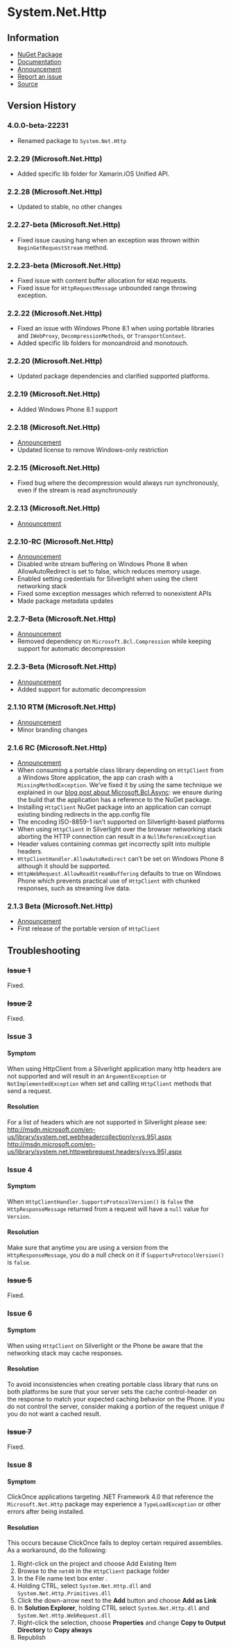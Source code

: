 # System.Net.Http

## Information

* [NuGet Package](https://nuget.org/packages/System.Net.Http)
* [Documentation](https://msdn.microsoft.com/en-us/library/system.net.http.aspx)
* [Announcement](http://blogs.msdn.com/b/dotnet/archive/2013/07/17/httpclient-2-2-is-now-stable.aspx)
* [Report an issue](http://github.com/dotnet/corefx/issues/new)
* [Source](https://github.com/dotnet/corefx/tree/master/src)

## Version History

### 4.0.0-beta-22231

* Renamed package to `System.Net.Http`

### 2.2.29 (Microsoft.Net.Http)

* Added specific lib folder for Xamarin.iOS Unified API.

### 2.2.28 (Microsoft.Net.Http)

* Updated to stable, no other changes

### 2.2.27-beta (Microsoft.Net.Http)

* Fixed issue causing hang when an exception was thrown within `BeginGetRequestStream` method.

### 2.2.23-beta (Microsoft.Net.Http)

* Fixed issue with content buffer allocation for `HEAD` requests.
* Fixed issue for `HttpRequestMessage` unbounded range throwing exception.

### 2.2.22 (Microsoft.Net.Http)

* Fixed an issue with Windows Phone 8.1 when using portable libraries and `IWebProxy`, `DecompressionMethods`, or `TransportContext`.
* Added specific lib folders for monoandroid and monotouch.

### 2.2.20 (Microsoft.Net.Http)

* Updated package dependencies and clarified supported platforms.

### 2.2.19 (Microsoft.Net.Http)

* Added Windows Phone 8.1 support

### 2.2.18 (Microsoft.Net.Http)

* [Announcement](http://blogs.msdn.com/b/dotnet/archive/2013/11/13/pcl-and-net-nuget-libraries-are-now-enabled-for-xamarin.aspx)
* Updated license to remove Windows-only restriction

### 2.2.15 (Microsoft.Net.Http)

* Fixed bug where the decompression would always run synchronously, even if the stream is read asynchronously

### 2.2.13 (Microsoft.Net.Http)

* [Announcement](http://blogs.msdn.com/b/dotnet/archive/2013/07/17/httpclient-2-2-is-now-stable.aspx)

### 2.2.10-RC (Microsoft.Net.Http)

* [Announcement](http://blogs.msdn.com/b/dotnet/archive/2013/07/10/httpclient-2-2-is-now-rc.aspx)
* Disabled write stream buffering on Windows Phone 8 when AllowAutoRedirect is set to false, which reduces memory usage.
* Enabled setting credentials for Silverlight when using the client networking stack
* Fixed some exception messages which referred to nonexistent APIs
* Made package metadata updates

### 2.2.7-Beta (Microsoft.Net.Http)

* [Announcement](http://blogs.msdn.com/b/dotnet/archive/2013/06/19/update-to-httpclient-and-automatic-decompression.aspx)
* Removed dependency on `Microsoft.Bcl.Compression` while keeping support for automatic decompression

### 2.2.3-Beta (Microsoft.Net.Http)

* [Announcement](http://blogs.msdn.com/b/dotnet/archive/2013/06/06/portable-compression-and-httpclient-working-together.aspx)
* Added support for automatic decompression

### 2.1.10 RTM (Microsoft.Net.Http)

* [Announcement](http://blogs.msdn.com/b/dotnet/archive/2013/05/29/get-httpclient-rtm-200-ok.aspx)
* Minor branding changes

### 2.1.6 RC (Microsoft.Net.Http)

* [Announcement](http://blogs.msdn.com/b/dotnet/archive/2013/05/22/portable-httpclient-is-now-available-as-rc.aspx)
* When consuming a portable class library depending on `HttpClient` from a
  Windows Store application, the app can crash with a `MissingMethodException`.
  We’ve fixed it by using the same technique we explained in our [blog post about Microsoft.Bcl.Async](http://blogs.msdn.com/b/bclteam/archive/2013/04/17/microsoft-bcl-async-is-now-stable.aspx):
  we ensure during the build that the application has a reference to the NuGet
  package.
* Installing `HttpClient` NuGet package into an application can corrupt existing
  binding redirects in the app.config file
* The encoding ISO-8859-1 isn’t supported on Silverlight-based platforms
* When using `HttpClient` in Silverlight over the browser networking stack
  aborting the HTTP connection can result in a `NullReferenceException`
* Header values containing commas get incorrectly split into multiple headers.
* `HttpClientHandler.AllowAutoRedirect` can’t be set on Windows Phone 8 although
  it should be supported.
* `HttpWebRequest.AllowReadStreamBuffering` defaults to true on Windows Phone
  which prevents practical use of `HttpClient` with chunked responses, such as
  streaming live data.

### 2.1.3 Beta (Microsoft.Net.Http)

* [Announcement](http://blogs.msdn.com/b/bclteam/archive/2013/02/18/portable-httpclient-for-net-framework-and-windows-phone.aspx)
* First release of the portable version of `HttpClient`

## Troubleshooting

### ~~Issue 1~~

Fixed.

### ~~Issue 2~~

Fixed.

### Issue 3

#### Symptom

When using HttpClient from a Silverlight application many http headers are not
supported and will result in an `ArgumentException` or `NotImplementedException`
when set and calling `HttpClient` methods that send a request.

#### Resolution

For a list of headers which are not supported in Silverlight please see:
http://msdn.microsoft.com/en-us/library/system.net.webheadercollection(v=vs.95).aspx
http://msdn.microsoft.com/en-us/library/system.net.httpwebrequest.headers(v=vs.95).aspx

### Issue 4

#### Symptom

When `HttpClientHandler.SupportsProtocolVersion()` is `false` the
`HttpResponseMessage` returned from a request will have a `null` value for
`Version`.

#### Resolution

Make sure that anytime you are using a version from the `HttpResponseMessage`,
you do a null check on it if `SupportsProtocolVersion()` is `false`.

### ~~Issue 5~~

Fixed.

### Issue 6

#### Symptom

When using `HttpClient` on Silverlight or the Phone be aware that the networking
stack may cache responses.

#### Resolution

To avoid inconsistencies when creating  portable class library that runs on both
platforms be sure that your server sets the cache control-header on the response
to match your expected caching behavior on the Phone.  If you do not control the
server, consider making a portion of the request unique if you do not want a
cached result.

### ~~Issue 7~~

Fixed.

### Issue 8

#### Symptom

ClickOnce applications targeting .NET Framework 4.0 that reference the
`Microsoft.Net.Http` package may experience a `TypeLoadException` or other
errors after being installed.

#### Resolution

This occurs because ClickOnce fails to deploy certain required assemblies. As a
workaround, do the following:

1. Right-click on the project and choose Add Existing Item
2. Browse to the `net40` in the `HttpClient`  package folder
3. In the File name text box enter *.*
4. Holding CTRL, select `System.Net.Http.dll` and `System.Net.Http.Primitives.dll`
5. Click the down-arrow next to the **Add** button and choose **Add as Link**
6. In **Solution Explorer**, holding CTRL select `System.Net.Http.dll` and `System.Net.Http.WebRequest.dll`
7. Right-click the selection, choose **Properties** and change **Copy to Output Directory** to **Copy always**
8. Republish
